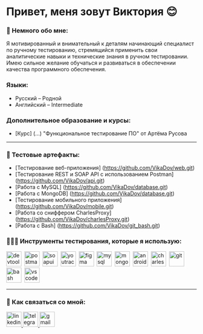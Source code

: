 # Привет, меня зовут Виктория 😊

### 📝 Немного обо мне:

Я мотивированный и внимательный к деталям начинающий специалист по ручному тестированию, стремящийся применить свои аналитические навыки и технические знания в ручном тестировании. Имею сильное желание обучаться и развиваться в обеспечении качества программного обеспечения.

### Языки:
- Русский – Родной
- Английский – Intermediate

### Дополнительное образование и курсы:

- [Курс] (...) "Функциональное тестирование ПО" от Артёма Русова

---

### 📁 Тестовые артефакты:

- [Тестирование веб-приложения] (https://github.com/VikaDov/web.git)
- [Тестирование REST и SOAP API c использованием Postman] (https://github.com/VikaDov/api.git)
- [Работа с MySQL] (https://github.com/VikaDov/database.git)
- [Работа с MongoDB] (https://github.com/VikaDov/database.git)
- [Тестирование мобильного приложения] (https://github.com/VikaDov/mobile.git)
- [Работа со сниффером CharlesProxy] (https://github.com/VikaDov/charlesProxy.git)
- [Работа с Bash] (https://github.com/VikaDov/git_bash.git)

### 👩🏻‍💻 Инструменты тестирования, которые я использую:

<div>
  <img src="https://d33wubrfki0l68.cloudfront.net/38b5c953a4667366685d55db55d057c86db1fc54/a0fdc/static/acae6b24d940347661ca901ea07f47c1/chrome-dev-logo-icon.png" title="devtools" alt="devtools" width="40" height="40"/>&nbsp
  <img src="https://img.icons8.com/?size=100&id=EPbEfEa7o8CB&format=png&color=000000" title="postman" alt="postman" width="40" height="40"/>&nbsp
  <img src="https://static0.smartbear.co/smartbearbrand/media/images/home/soapui-icon.svg" title="soapui" alt="soapui" width="40" height="40"/>&nbsp
  <img src="https://upload.wikimedia.org/wikipedia/commons/thumb/8/8d/YouTrack_Icon.svg/1024px-YouTrack_Icon.svg.png?20200803082248" title="youtrack" alt="youtrack" width="40" height="40"/>&nbsp
  <img src="https://cdn.jsdelivr.net/gh/devicons/devicon/icons/figma/figma-original.svg" title="figma" alt="figma" width="40" height="40"/>&nbsp
  <img src="https://cdn.jsdelivr.net/gh/devicons/devicon/icons/mysql/mysql-original.svg" title="mysql" alt="mysql" width="40" height="40"/>&nbsp
  <img src="https://cdn.jsdelivr.net/gh/devicons/devicon/icons/mongodb/mongodb-original.svg" title="mongodb" alt="mongodb" width="40" height="40"/>&nbsp
  <img src="https://cdn.jsdelivr.net/gh/devicons/devicon/icons/androidstudio/androidstudio-original.svg" title="android-studio" alt="android-studio" width="40" height="40"/>&nbsp
  <img src="https://cdn.icon-icons.com/icons2/3053/PNG/512/charles_proxy_macos_bigsur_icon_190302.png" title="charles-proxy" alt="charles-proxy" width="40" height="40"/>&nbsp
  <img src="https://cdn.jsdelivr.net/gh/devicons/devicon/icons/git/git-original.svg" title="git" alt="git" width="40" height="40"/>&nbsp
  <img src="https://upload.wikimedia.org/wikipedia/commons/thumb/4/4b/Bash_Logo_Colored.svg/1024px-Bash_Logo_Colored.svg.png?20180723054350" title="bash" alt="bash" width="40" height="40"/>&nbsp
  <img src="https://cdn.jsdelivr.net/gh/devicons/devicon/icons/vscode/vscode-original.svg" title="vscode" alt="vscode" width="40" height="40"/>&nbsp
</div>

---

### 📩 Как связаться со мной:

  <div id="badges">
    <a href="https://www.linkedin.com/in/.../" target="_blank">
      <img src="https://img.icons8.com/?size=100&id=13930&format=png&color=000000" width="40" height="40" alt="linkedin" />
    </a>
    <a href="https://t.me/vi_dovgal" target="_blank">
      <img src="https://img.icons8.com/?size=100&id=63306&format=png&color=000000" width="40" height="40" alt="telegram" />
    </a>
    <a href="mailto:dovgalviktory@gmail.com" target="_blank">
      <img src="https://img.icons8.com/?size=100&id=qyRpAggnV0zH&format=png&color=000000" width="40" height="40" alt="gmail" />
    </a>
  </div>
